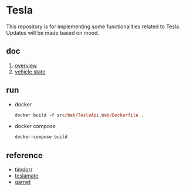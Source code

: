 # Tesla

This repository is for implementing some functionalities related to Tesla.
Updates will be made based on mood.

## doc

1. [overview](./doc/01.architecture.md)
2. [vehicle state](./doc/02.vehicle-state.md)

## run

- docker

    ```ps
    docker build -f src/Web/TeslaApi.Web/Dockerfile .
    ```

- docker compose

    ```ps
    docker-compose build
    ```

## reference

- [timdorr](https://tesla-api.timdorr.com/)
- [teslamate](https://docs.teslamate.org/)
- [garnet](https://microsoft.github.io/garnet/docs)

